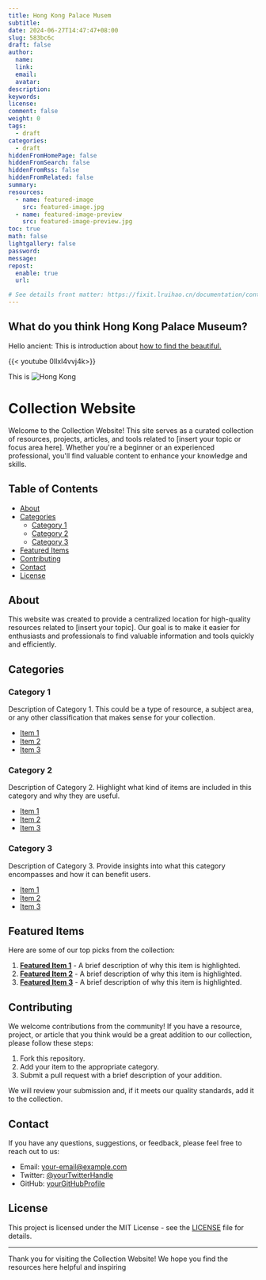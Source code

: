 ```yaml
---
title: Hong Kong Palace Musem 
subtitle:
date: 2024-06-27T14:47:47+08:00
slug: 583bc6c
draft: false
author:
  name:
  link:
  email:
  avatar:
description:
keywords:
license:
comment: false
weight: 0
tags:
  - draft
categories:
  - draft
hiddenFromHomePage: false
hiddenFromSearch: false
hiddenFromRss: false
hiddenFromRelated: false
summary:
resources:
  - name: featured-image
    src: featured-image.jpg
  - name: featured-image-preview
    src: featured-image-preview.jpg
toc: true
math: false
lightgallery: false
password:
message:
repost:
  enable: true
  url:

# See details front matter: https://fixit.lruihao.cn/documentation/content-management/introduction/#front-matter
---
```


<!--more-->


## What do you think Hong Kong Palace Museum?
Hello ancient:
This is introduction about [how to find the beautiful.](https://www.youtube.com/watch?v=0IlxI4vvj4k)

{{< youtube 0IlxI4vvj4k>}}

This is ![ Hong Kong ](https://www.hkpm.org.hk/files/page/plan-your-visit/1/HKPM-Building-2--1672199559.jpg)


# Collection Website

Welcome to the Collection Website! This site serves as a curated collection of resources, projects, articles, and tools related to [insert your topic or focus area here]. Whether you're a beginner or an experienced professional, you'll find valuable content to enhance your knowledge and skills.

## Table of Contents

- [About](#about)
- [Categories](#categories)
  - [Category 1](#category-1)
  - [Category 2](#category-2)
  - [Category 3](#category-3)
- [Featured Items](#featured-items)
- [Contributing](#contributing)
- [Contact](#contact)
- [License](#license)

## About

This website was created to provide a centralized location for high-quality resources related to [insert your topic]. Our goal is to make it easier for enthusiasts and professionals to find valuable information and tools quickly and efficiently.

## Categories

### Category 1

Description of Category 1. This could be a type of resource, a subject area, or any other classification that makes sense for your collection.

- [Item 1](#)
- [Item 2](#)
- [Item 3](#)

### Category 2

Description of Category 2. Highlight what kind of items are included in this category and why they are useful.

- [Item 1](#)
- [Item 2](#)
- [Item 3](#)

### Category 3

Description of Category 3. Provide insights into what this category encompasses and how it can benefit users.

- [Item 1](#)
- [Item 2](#)
- [Item 3](#)

## Featured Items

Here are some of our top picks from the collection:

1. **[Featured Item 1](#)** - A brief description of why this item is highlighted.
2. **[Featured Item 2](#)** - A brief description of why this item is highlighted.
3. **[Featured Item 3](#)** - A brief description of why this item is highlighted.

## Contributing

We welcome contributions from the community! If you have a resource, project, or article that you think would be a great addition to our collection, please follow these steps:

1. Fork this repository.
2. Add your item to the appropriate category.
3. Submit a pull request with a brief description of your addition.

We will review your submission and, if it meets our quality standards, add it to the collection.

## Contact

If you have any questions, suggestions, or feedback, please feel free to reach out to us:

- Email: [your-email@example.com](mailto:your-email@example.com)
- Twitter: [@yourTwitterHandle](https://twitter.com/yourTwitterHandle)
- GitHub: [yourGitHubProfile](https://github.com/yourGitHubProfile)

## License

This project is licensed under the MIT License - see the [LICENSE](LICENSE) file for details.

---

Thank you for visiting the Collection Website! We hope you find the resources here helpful and inspiring

